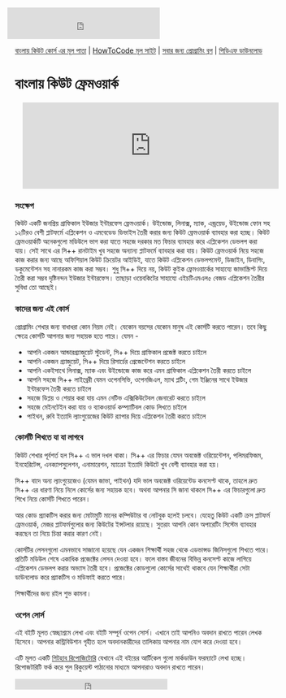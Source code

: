 <iframe src="https://www.facebook.com/plugins/likebox.php?href=https%3A%2F%2Fwww.facebook.com%2Fhowtocode.com.bd&amp;width&amp;height=62&amp;colorscheme=light&amp;show_faces=false&amp;header=false&amp;stream=false&amp;show_border=false&amp;appId=353725671441956" scrolling="no" frameborder="0" style="border:none; overflow:hidden; height:62px; margin-left:-15px;" allowTransparency="true"></iframe>

[বাংলায় কিউট কোর্স এর মূল পাতা](http://qt.howtocode.com.bd/) | [HowToCode মূল সাইট](http://www.howtocode.com.bd/) | [সবার জন্য প্রোগ্রামিং ব্লগ](http://blog.howtocode.com.bd/) | [পিডিএফ ডাউনলোড](https://www.gitbook.com/download/pdf/book/howtocode-com-bd/-qt)    

# বাংলায় কিউট ফ্রেমওয়ার্ক

<iframe scrolling="auto" frameborder="0" style="border:none; overflow:hidden; height:170px; width:100%; margin-left: 15;" allowTransparency="true" src="http://api.howtocode.com.bd/contrib/qt"></iframe> 

### সংক্ষেপ

কিউট একটি জনপ্রিয় গ্রাফিকাল ইউজার ইন্টারফেস ফ্রেমওয়ার্ক। উইন্ডোজ, লিনাক্স, ম্যাক, এন্ড্রয়েড, উইন্ডোজ ফোন সহ ১২টিরও বেশী প্লাটফর্মে  এপ্লিকেশন ও এমবেডেড ডিভাইস তৈরী করার জন্য কিউট ফ্রেমওয়ার্ক ব্যাবহার করা হচ্ছে। কিউট ফ্রেমওয়ার্কটি অনেকগুলো মডিউলে ভাগ করা যাতে সহজে দরকার মত ফিচার ব্যাবহার করে এপ্লিকেশন ডেভলপ করা যায়। সেই সাথে এর সি++ রানটাইম খুব সহজে অন্যান্য প্লাটফর্মে ব্যাবহার করা যায়। কিউট ফ্রেমওয়ার্ক নিয়ে সহজে কাজ করার জন্য আছে অফিশিয়াল কিউট ক্রিয়েটর আইডিই, যাতে কিউট এপ্লিকেশন ডেভলপমেন্ট, ডিজাইন, ডিবাগিং, ডকুমেন্টেশন সহ নানারকম কাজ করা সম্ভব। শুধু সি++ দিয়ে নয়, কিউট কুইক ফ্রেমওয়ার্কের সাহায্যে জাভাস্ক্রিপ্ট দিয়ে তৈরী করা সম্ভব দৃষ্টিনন্দন ইউজার ইন্টারফেস। তাছাড়া ওয়েবকিটের সাহায্যে এইচটিএমএল৫ বেজড এপ্লিকেশন তৈরীর সুবিধা তো আছেই।

### কাদের জন্য এই কোর্স

প্রোগ্রামিং শেখার জন্য বাধাধরা কোন নিয়ম নেই। যেকোন বয়সের যেকোন মানুষ এই কোর্সটি করতে পারেন। তবে কিছু ক্ষেত্রে কোর্সটি আপনার জন্য সহায়ক হতে পারে। যেমন -

* আপনি একজন আন্ডারগ্র্যাজুয়েট স্টুডেন্ট, সি++ দিয়ে গ্রাফিকাল প্রজেক্ট করতে চাইলে
* আপনি একজন গ্র্যাজুয়েট, সি++ দিয়ে রিসার্চের প্রেজেন্টেশন করতে চাইলে
* আপনি একইসাথে লিনাক্স, ম্যাক এবং উইন্ডোজে কাজ করে এমন গ্রাফিকাল এপ্লিকেশন তৈরী করতে চাইলে
* আপনি সহজে সি++ লাইব্রেরী যেমন ওপেনসিভি, ওপেনজিএল, ম্যাথ প্লটিং, গেম ইঞ্জিনের সাথে ইউজার ইন্টারফেস তৈরী করতে চাইলে
* সহজে ডিপ্লয় ও শেয়ার করা যায় এমন নেটিভ এক্সিকিউটেবল জেনারেট করতে চাইলে
* সহজে মেইনটেইন করা যায় ও ব্যাকওয়ার্ড কম্প্যাটিবল কোড লিখতে চাইলে
* পাইথন, রুবি ইত্যাদি ল্যাংগুয়েজের কিউট র‍্যাপার দিয়ে এপ্লিকেশন তৈরী করতে চাইলে

### কোর্সটি শিখতে যা যা লাগবে

কিউট শেখার পূর্বশর্ত হল সি++ এ ভাল দখল থাকা। সি++ এর ফিচার যেমন অবজেক্ট ওরিয়েন্টেশন, পলিমরফিজম, ইনহেরিটেন্স, এনক্যাপসুলেশন, এনামারেশন, ম্যাক্রো ইত্যাদি কিউটে খুব বেশী ব্যাবহার করা হয়।

সি++ বাদে অন্য ল্যাংগুয়েজেও (যেমন জাভা, পাইথন) যদি ভাল অবজেক্ট ওরিয়েন্টেড কনসেপ্ট থাকে, তাহলে দ্রুত সি++ এর ধারণা নিয়ে নিলে কোর্সের জন্য সহায়ক হবে। অথবা আপনার সি জানা থাকলে সি++ এর ফিচারগুলো দ্রুত শিখে নিয়ে কোর্সটি শিখতে পারেন।

আর কোড প্র্যাকটিস করার জন্য মোটামুটি মানের কম্পিউটার বা নোটবুক হলেই চলবে। যেহেতু কিউট একটি ক্রস প্লাটফর্ম ফ্রেমওয়ার্ক, মেজর প্লাটফর্মগুলোর জন্য কিউটের ইন্সটলার রয়েছে। সুতরাং আপনি কোন অপারেটিং সিস্টেম ব্যাবহার করছেন তা নিয়ে চিন্তা করার কারণ নেই।

কোর্সটির লেসনগুলো এমনভাবে সাজানো হয়েছে যেন একজন শিক্ষার্থী সহজ থেকে এডভান্সড জিনিসগুলো শিখতে পারে। প্রতিটি মডিউল শেষে একাধিক প্রজেক্টের লেসন দেওয়া হবে। ফলে বাস্তব জীবনের বিভিন্ন কনসেপ্ট কাজে লাগিয়ে এপ্লিকেশন ডেভলপ করার অভ্যাস তৈরী হবে। প্রজেক্টের কোডগুলো কোর্সের সাথেই থাকবে যেন শিক্ষার্থীরা সেটা ডাউনলোড করে প্র্যাকটিস ও মডিফাই করতে পারে।

শিক্ষার্থীদের জন্য রইল শুভ কামনা।

### ওপেন সোর্স

এই বইটি মূলত স্বেচ্ছাশ্রমে লেখা এবং বইটি সম্পূর্ন ওপেন সোর্স। এখানে তাই আপনিও অবদান রাখতে পারেন লেখক হিসেবে। আপনার কন্ট্রিবিউশান গৃহীত হলে অবদানকারীদের তালিকায় আপনার নাম যোগ করে দেওয়া হবে।

এটি মূলত একটি [গিটহাব রিপোজিটোরি](https://github.com/howtocode-com-bd/qt.howtocode.com.bd) যেখানে এই বইয়ের আর্টিকেল গুলো মার্কডাউন ফরম্যাটে লেখা হচ্ছে। রিপোজটরিটি ফর্ক করে পুল রিকুয়েস্ট পাঠানোর মাধ্যমে আপনারাও অবদান রাখতে পারেন।

<iframe src="https://www.facebook.com/plugins/like.php?href=http%3A%2F%2Fqt.howtocode.com.bd&amp;width&amp;layout=button_count&amp;action=like&amp;show_faces=false&amp;share=true&amp;height=21&amp;appId=353725671441956" scrolling="no" frameborder="0" style="border:none; overflow:hidden; height:21px;" allowTransparency="true"></iframe>
